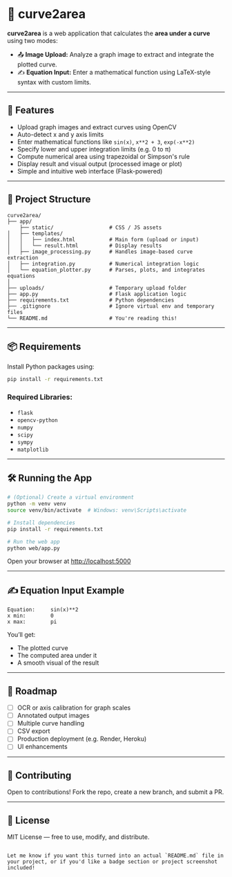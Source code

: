 # 📐 curve2area

**curve2area** is a web application that calculates the **area under a curve** using two modes:

- 📤 **Image Upload:** Analyze a graph image to extract and integrate the plotted curve.
- ✍️ **Equation Input:** Enter a mathematical function using LaTeX-style syntax with custom limits.

---

## 🚀 Features

- Upload graph images and extract curves using OpenCV
- Auto-detect x and y axis limits
- Enter mathematical functions like `sin(x)`, `x**2 + 3`, `exp(-x**2)`
- Specify lower and upper integration limits (e.g. 0 to π)
- Compute numerical area using trapezoidal or Simpson's rule
- Display result and visual output (processed image or plot)
- Simple and intuitive web interface (Flask-powered)

---

## 🧱 Project Structure

```
curve2area/
├── app/
    ├── static/                  # CSS / JS assets
│   ├── templates/
│   │   ├── index.html           # Main form (upload or input)
│   │   └── result.html          # Display results
│   ├── image_processing.py      # Handles image-based curve extraction
│   ├── integration.py           # Numerical integration logic
│   └── equation_plotter.py      # Parses, plots, and integrates equations
│
├── uploads/                     # Temporary upload folder
├── app.py                       # Flask application logic
├── requirements.txt             # Python dependencies
├── .gitignore                   # Ignore virtual env and temporary files
└── README.md                    # You're reading this!
```

---

## 📦 Requirements

Install Python packages using:

```bash
pip install -r requirements.txt
```

### Required Libraries:

- `flask`
- `opencv-python`
- `numpy`
- `scipy`
- `sympy`
- `matplotlib`

---

## 🛠️ Running the App

```bash
# (Optional) Create a virtual environment
python -m venv venv
source venv/bin/activate  # Windows: venv\Scripts\activate

# Install dependencies
pip install -r requirements.txt

# Run the web app
python web/app.py
```

Open your browser at [http://localhost:5000](http://localhost:5000)

---

## ✍️ Equation Input Example

```text
Equation:     sin(x)**2
x min:        0
x max:        pi
```

You’ll get:
- The plotted curve
- The computed area under it
- A smooth visual of the result

---

## 📌 Roadmap

- [ ] OCR or axis calibration for graph scales
- [ ] Annotated output images
- [ ] Multiple curve handling
- [ ] CSV export
- [ ] Production deployment (e.g. Render, Heroku)
- [ ] UI enhancements

---

## 🤝 Contributing

Open to contributions! Fork the repo, create a new branch, and submit a PR.

---

## 📜 License

MIT License — free to use, modify, and distribute.
```

Let me know if you want this turned into an actual `README.md` file in your project, or if you'd like a badge section or project screenshot included!